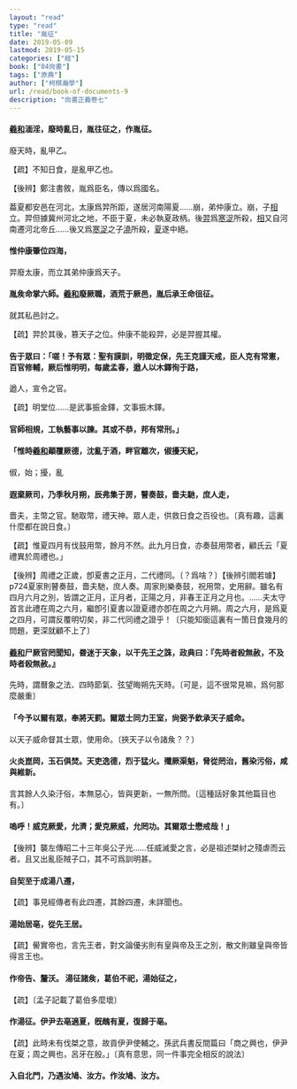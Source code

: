 ```yaml
---
layout: "read"
type: "read"
title: "胤征"
date: 2019-05-09
lastmod: 2019-05-15
categories: ["經"]
book: ["04尙書"]
tags: ["原典"]
author: ["柯棋瀚學"]
url: /read/book-of-documents-9
description: "尙書正義卷七"
---
```


#### <u>羲</u><u>和</u>湎淫，廢時亂日，胤往征之，作<v>胤征</v>。

廢天時，亂甲乙。

【疏】不知日食，是亂甲乙也。

【後辨】鄭注<v>書敘</v>，胤爲臣名，傳以爲國名。

葢夏都安邑在河北，太康爲羿所距，遂居河南陽夏……崩，弟仲康立。崩，子<u>相</u>立。羿但據冀州河北之地，不臣于夏，未必執夏政柄。後<u>羿</u>爲<u>寒浞</u>所殺，<u>相</u>又自河南遷河北帝丘……後又爲<u>寒浞</u>之子<u>澆</u>所殺，<u>夏</u>遂中絕。

#### 惟仲康肇位四海，

羿廢太康，而立其弟仲康爲天子。

#### 胤矦命掌六師。<u>羲</u><u>和</u>廢厥職，酒荒于厥邑，胤后承王命徂征。

就其私邑討之。

【疏】羿於其後，篡天子之位。仲康不能殺羿，必是羿握其權。

#### 告于眾曰：「嗟！予有眾：聖有謨訓，明徵定保，先王克謹天戒，臣人克有常憲，百官修輔，厥后惟明明，每歲孟春，遒人以木鐸徇于路，

遒人，宣令之官。

【疏】明堂位……是武事振金鐸，文事振木鐸。

#### 官師相規，工執藝事以諫。其或不恭，邦有常刑。」

#### 「惟時<u>羲</u><u>和</u>顚覆厥德，沈亂于酒，畔官離次，俶擾天紀，

俶，始；擾，亂

#### 遐棄厥司，乃季秋月朔，辰弗集于房，瞽奏鼓，嗇夫馳，庶人走，

嗇夫，主幣之官。馳取幣，禮天神。眾人走，供救日食之百役也。〔真有趣，這裏什麼都在說日食。〕

【疏】惟夏四月有伐鼓用幣，餘月不然。此九月日食，亦奏鼓用幣者，顧氏云「夏禮異於周禮也。」

【後辨】<v>周禮</v>之正歲，卽<v>夏書</v>之正月，二代禮同。〔？爲啥？〕【後辨引閻若璩】p724夏家則瞽奏鼓，嗇夫馳，庶人奏。周家則樂奏鼓，祝用幣，史用辭。雖名有四月六月之別，皆謂之正月，正月者，正陽之月，非春王正月之月也。……夫太守首言此禮在周之六月，繼卽引<v>夏書</v>以證夏禮亦卽在周之六月朔。周之六月，是爲夏之四月，可謂反覆明切矣，非二代同禮之證乎！〔只能知衟這裏有一箇日食幾月的問題，更深就顧不上了〕

#### <u>羲</u><u>和</u>尸厥官罔聞知，昬迷于天象，以干先王之誅，<v>政典</v>曰：『先時者殺無赦，不及時者殺無赦。』

先時，謂曆象之法、四時節氣、弦望晦朔先天時。〔可是，這不很常見嘛，爲何那麼嚴重〕

#### 「今予以爾有眾，奉將天罰。爾眾士同力王室，尙弼予欽承天子威命。

以天子威命督其士眾，使用命。〔挾天子以令諸矦？？〕

#### 火炎崑岡，玉石俱焚。天吏逸德，烈于猛火。殲厥渠魁，脅從罔治，舊染污俗，咸與維新。

言其餘人久染汙俗，本無惡心，皆與更新，一無所問。〔這種話好象其他篇目也有。〕

#### 嗚呼！威克厥愛，允濟；愛克厥威，允罔功。其爾眾士懋戒哉！」

【後辨】襲<v>左傳</v>昭二十三年吳公子光……任威滅愛之言，必是祖述桀紂之殘虐而云者。且又出亂臣賊子口，其不可爲訓明甚。

#### 自契至于成湯八遷，

【疏】事見經傳者有此四遷，其餘四遷，未詳聞也。

#### 湯始居亳，從先王居。

【疏】嚳實帝也，言先王者，對文論優劣則有皇與帝及王之別，散文則雖皇與帝皆得言王也。

#### 作<v>帝告</v>、<v>釐沃</v>。	湯征諸矦，葛伯不祀，湯始征之，

【疏】〔孟子記載了葛伯多麼壞〕

#### 作<v>湯征</v>。伊尹去亳適夏，旣醜有夏，復歸于亳。

【疏】此時未有伐桀之意，故貢伊尹使輔之。<v>孫武兵書</v><v>反間篇</v>曰「商之興也，伊尹在夏；周之興也，呂牙在殷。」〔真有意思，同一件事完全相反的說法〕

#### 入自北門，乃遇汝鳩、汝方。作<v>汝鳩</v>、<v>汝方</v>。
